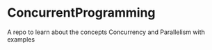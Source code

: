 # ConcurrentProgramming
A repo to learn about the concepts Concurrency and Parallelism with examples
